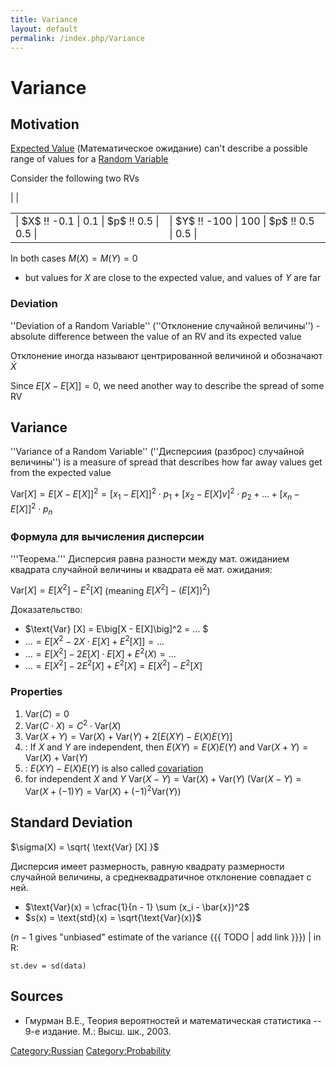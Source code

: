 ```yaml
---
title: Variance
layout: default
permalink: /index.php/Variance
---
```


# Variance

## Motivation
[Expected Value](Expected_Value) (Математическое ожидание) can't describe a possible range of values for a [Random Variable](Random_Variable)

Consider the following two RVs

<table>
<tr>
<td>
|   $X$ !! -0.1  |  0.1  |   $p$ !!  0.5  |  0.5 |</td> |<td>
|   $Y$ !! -100  |  100  |   $p$ !!  0.5  |  0.5 |</td> |</tr>
</table>

In both cases $M(X) = M(Y) = 0$
- but values for $X$ are close to the expected value, and values of $Y$ are far


### Deviation
''Deviation of a Random Variable'' (''Отклонение случайной величины'') - absolute difference between the value of an RV and its expected value

Отклонение иногда называют центрированной величиной и обозначают $\dot{X}$

Since $E\big[X - E[X] \big] = 0$, we need another way to describe the spread of some RV


## Variance
''Variance of a Random Variable'' (''Дисперсиия (разброс) случайной величины'') is a measure of spread that describes how far away values get from the expected value

$\text{Var}[X] = E \big[X - E[X] \big]^2 = \big[x_1 - E[X] \big]^2 \cdot p_1 + \big[x_2 - E[X] v]^2 \cdot p_2 + ... + \big[x_n - E[X] \big]^2 \cdot p_n$


### Формула для вычисления дисперсии
'''Теорема.''' Дисперсия равна разности между мат. ожиданием квадрата случайной величины и квадрата её мат. ожидания:

$\text{Var}[X] = E[X^2] - E^2[X]$ (meaning $E[X^2] - (E[X])^2$)

Доказательство: 
- $\text{Var} [X] = E\big[X - E[X]\big]^2 = ... $
- $... = E\big[X^2 - 2X \cdot E[X] + E^2 [X]\big] = ...$
- $... = E[X^2] - 2E[X] \cdot E[X] + E^2(X) = ...$
- $... = E[X^2] - 2E^2[X] + E^2[X] = E[X^2] - E^2[X]$


### Properties
1. $\text{Var}(C) = 0$
1. $\text{Var}(C \cdot X) = C^2 \cdot \text{Var}(X)$
1. $\text{Var}(X + Y) = \text{Var}(X) + \text{Var}(Y) + 2[E(XY) - E(X)E(Y)]$
1. : If $X$ and $Y$ are independent, then $E(XY) = E(X)E(Y)$ and $\text{Var}(X + Y) = \text{Var}(X) + \text{Var}(Y)$
1. : $E(XY) - E(X)E(Y)$ is also called [covariation](Корреляция#Ковариация)
1. for independent $X$ and $Y$ $\text{Var}(X - Y) = \text{Var}(X) + \text{Var}(Y)$ ($\text{Var}(X - Y) = \text{Var}(X + (-1) Y) = \text{Var}(X) + (-1)^2 \text{Var}(Y)$)


## Standard Deviation
$\sigma(X) = \sqrt{ \text{Var} [X] }$


Дисперсия имеет размерность, равную квадрату размерности случайной величины, а среднеквадратичное отклонение совпадает с ней. 

- $\text{Var}(x) = \cfrac{1}{n - 1} \sum (x_i - \bar{x})^2$
- $s(x) = \text{std}(x) = \sqrt{\text{Var}(x)}$

($n - 1$ gives "unbiased" estimate of the variance {{{ TODO |  add link }}}) |
in R: 
```text only
st.dev = sd(data)
```


## Sources
- Гмурман В.Е., Теория вероятностей и математическая статистика -- 9-е издание. М.: Высш. шк., 2003.

[Category:Russian](Category_Russian)
[Category:Probability](Category_Probability)
